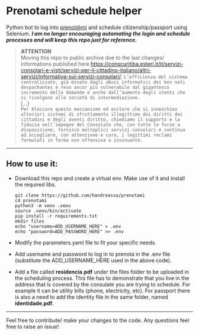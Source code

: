 # Prenotami schedule helper
Python bot to log into [prenot@mi](prenotami.esteri.it) and schedule citizenship/passport using Selenium. ***I am no longer encouraging automating the login and schedule processes and will keep this repo just for reference.*** <br>

> **ATTENTION**<br>
> Moving this repo to public archive due to the last changes/ informations published here https://conscuritiba.esteri.it/it/servizi-consolari-e-visti/servizi-per-il-cittadino-italiano/altri-servizi/informativa-sui-servizi-consolari/:
>  ```L’efficienza del sistema centralizzato, già minato dagli abusi informatici dei ben noti despachantes è reso ancor più vulnerabile dal gigantesco incremento delle domande e anche dall’aumento degli utenti che si rivolgono alle società di intermediazione.```<br>
>[...]<br>
>```Per bloccare questo meccanismo ed evitare che si inneschino ulteriori sistemi di sfruttamento illegittimo dei diritti dei cittadini e degli aventi diritto, chiediamo il supporto e la fiducia nell’impegno del Consolato che, con tutte le forze a disposizione, fornisce molteplici servizi consolari e continua ad accogliere, con attenzione e cura, i legittimi reclami formulati in forma non offensiva o insinuante.```

---

## How to use it:

- Download this repo and create a virtual env. Make use of it and install the required libs.
    ```
    git clone https://github.com/handreassa/prenotami
    cd prenotami
    python3 -m venv .venv
    source .venv/bin/activate
    pip install -r requirements.txt
    mkdir files
    echo "username=ADD_USERNAME_HERE" > .env
    echo "password=ADD_PASSWORD_HERE" >> .env
    ```

- Modify the parameters.yaml file to fit your specific needs.

- Add username and password to log in to prenota in the .env file (substitute the ADD_USERNAME_HERE used in the above code).

- Add a file called **residencia.pdf** under the files folder to be uploaded in the scheduling process. This file has to demonstrate that you live in the address that is covered by the consulate you are trying to schedule. For example it can be utility bills (phone, electricity, etc). For passport there is also a need to add the identity file in the same folder, named **identidade.pdf**. 

---

Feel free to contribute/ make your changes to the code. Any questions feel free to raise an issue!
